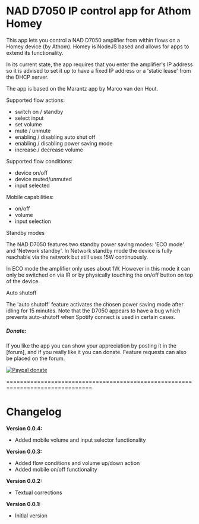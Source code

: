 # NAD D7050 IP control app for Athom Homey

This app lets you control a NAD D7050 amplifier from within flows on a Homey device (by Athom). Homey is NodeJS based and allows for apps to extend its functionality.

In its current state, the app requires that you enter the amplifier's IP address so it is advised to set it up to have a fixed IP address or a 'static lease' from the DHCP server.

The app is based on the Marantz app by  Marco van den Hout. 

Supported flow actions:

* switch on / standby
* select input
* set volume
* mute / unmute
* enabling / disabling auto shut off
* enabling / disabling power saving mode
* increase / decrease volume

Supported flow conditions:

* device on/off
* device muted/unmuted
* input selected

Mobile capabilities:

* on/off
* volume
* input selection

Standby modes

The NAD D7050 features two standby power saving modes: 'ECO mode' and 'Network standby'. In Network standby mode the device is fully reachable via the network but still uses 15W continuously.

In ECO mode the amplifier only uses about 1W. However in this mode it can only be switched on via IR or by physically touching the on/off button on top of the device. 

Auto shutoff

The 'auto shutoff' feature activates the chosen power saving mode after idling for 15 minutes. Note that the D7050 appears to have a bug which prevents auto-shutoff when Spotify connect is used in certain cases.

##### Donate: #####
If you like the app you can show your appreciation by posting it in the [forum],
and if you really like it you can donate. Feature requests can also be placed on
the forum.

[![Paypal donate][pp-donate-image]][pp-donate-link]

===============================================================================
# Changelog

**Version 0.0.4:**
- Added mobile volume and input selector functionality


**Version 0.0.3:**
- Added flow conditions and volume up/down action
- Added mobile on/off functionality

**Version 0.0.2:**
- Textual corrections

**Version 0.0.1:**
- Initial version

[pp-donate-link]: https://www.paypal.me/Baretta
[pp-donate-image]: https://www.paypalobjects.com/en_US/i/btn/btn_donate_SM.gif
